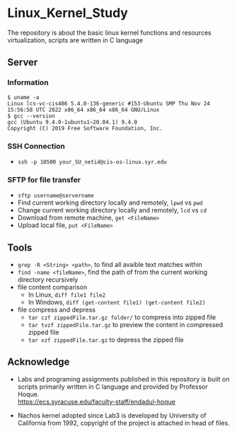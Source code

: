 # Linux_Kernel_Study
The repository is about the basic linux kernel functions and resources virtualization, scripts are written in C language

## Server 
### Information
```
$ uname -a
Linux lcs-vc-cis486 5.4.0-136-generic #153-Ubuntu SMP Thu Nov 24 15:56:58 UTC 2022 x86_64 x86_64 x86_64 GNU/Linux
$ gcc --version
gcc (Ubuntu 9.4.0-1ubuntu1~20.04.1) 9.4.0
Copyright (C) 2019 Free Software Foundation, Inc.
```
### SSH Connection
- `ssh -p 10500 your_SU_netid@cis-os-linux.syr.edu`
### SFTP for file transfer
- `sftp username@servername`
- Find current working directory locally and remotely, `lpwd` vs `pwd`
- Change current working directory locally and remotely, `lcd` vs `cd`
- Download from remote machine, `get <FileName>`
- Upload local file, `put <FileName>`
## Tools
- `grep -R <String> <path>`, to find all avaible text matches <String> within <path>
- `find -name <fileName>`, find the path of <fileName> from the current working directory recursively
- file content comparison
  - In Linux, `diff file1 file2`
  - In Windows, `diff (get-content file1) (get-content file2)`
- file compress and depress
  - `tar czf zippedFile.tar.gz folder/` to compress into zipped file
  - `tar tvzf zippedFile.tar.gz` to preview the content in compressed zipped file
  - `tar xzf zippedFile.tar.gz` to depress the zipped file

## Acknowledge
- Labs and programing assignments published in this repository is built on scripts primarily written in C language and provided by Professor Hoque. \
https://ecs.syracuse.edu/faculty-staff/endadul-hoque

- Nachos kernel adopted since Lab3 is developed by University of California from 1992, copyright of the project is attached in head of files.